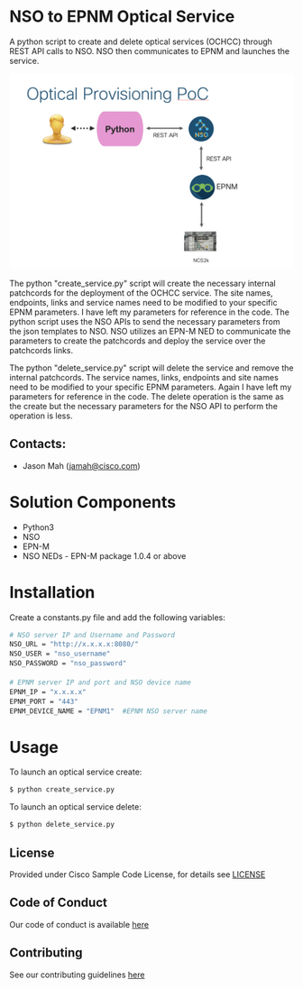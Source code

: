 # NSO to EPNM Optical Service

A python script to create and delete optical services (OCHCC) through REST API calls to NSO.  NSO then communicates to EPNM and launches the service.  

![](nso_epnm_2.png)

The python "create_service.py" script will create the necessary internal patchcords for the deployment of the OCHCC service.  The site names, endpoints, links and service names need to be modified to your specific EPNM parameters.  I have left my parameters for reference in the code.  The python script uses the NSO APIs to send the necessary parameters from the json templates to NSO.  NSO utilizes an EPN-M NED to communicate the parameters to create the patchcords and deploy the service over the patchcords links.  

The python "delete_service.py" script will delete the service and remove the internal patchcords.  The service names, links, endpoints and site names need to be modified to your specific EPNM parameters.  Again I have left my parameters for reference in the code.  The delete operation is the same as the create but the necessary parameters for the NSO API to perform the operation is less.  



## Contacts:
* Jason Mah (jamah@cisco.com)

# Solution Components
* Python3
* NSO
* EPN-M
* NSO NEDs - EPN-M package 1.0.4 or above


# Installation

Create a constants.py file and add the following variables:

```bash
# NSO server IP and Username and Password
NSO_URL = "http://x.x.x.x:8080/"
NSO_USER = "nso_username"
NSO_PASSWORD = "nso_password"

# EPNM server IP and port and NSO device name
EPNM_IP = "x.x.x.x"
EPNM_PORT = "443"
EPNM_DEVICE_NAME = "EPNM1"  #EPNM NSO server name
```
# Usage

To launch an optical service create:

```bash
$ python create_service.py
```

To launch an optical service delete:

```bash
$ python delete_service.py
```


## License

Provided under Cisco Sample Code License, for details see [LICENSE](./LICENSE)

## Code of Conduct

Our code of conduct is available [here](./CODE_OF_CONDUCT.md)

## Contributing

See our contributing guidelines [here](./CONTRIBUTING.md)
